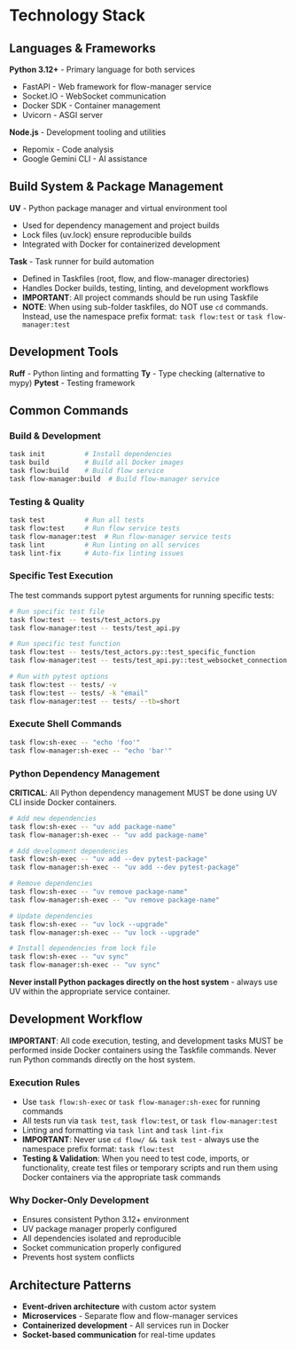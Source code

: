 # Technology Stack

## Languages & Frameworks

**Python 3.12+** - Primary language for both services

- FastAPI - Web framework for flow-manager service
- Socket.IO - WebSocket communication
- Docker SDK - Container management
- Uvicorn - ASGI server

**Node.js** - Development tooling and utilities

- Repomix - Code analysis
- Google Gemini CLI - AI assistance

## Build System & Package Management

**UV** - Python package manager and virtual environment tool

- Used for dependency management and project builds
- Lock files (uv.lock) ensure reproducible builds
- Integrated with Docker for containerized development

**Task** - Task runner for build automation

- Defined in Taskfiles (root, flow, and flow-manager directories)
- Handles Docker builds, testing, linting, and development workflows
- **IMPORTANT**: All project commands should be run using Taskfile
- **NOTE**: When using sub-folder taskfiles, do NOT use `cd` commands. Instead, use the namespace prefix format: `task flow:test` or `task flow-manager:test`

## Development Tools

**Ruff** - Python linting and formatting
**Ty** - Type checking (alternative to mypy)
**Pytest** - Testing framework

## Common Commands

### Build & Development

```bash
task init          # Install dependencies
task build         # Build all Docker images
task flow:build    # Build flow service
task flow-manager:build  # Build flow-manager service
```

### Testing & Quality

```bash
task test          # Run all tests
task flow:test     # Run flow service tests
task flow-manager:test  # Run flow-manager service tests
task lint          # Run linting on all services
task lint-fix      # Auto-fix linting issues
```

### Specific Test Execution

The test commands support pytest arguments for running specific tests:

```bash
# Run specific test file
task flow:test -- tests/test_actors.py
task flow-manager:test -- tests/test_api.py

# Run specific test function
task flow:test -- tests/test_actors.py::test_specific_function
task flow-manager:test -- tests/test_api.py::test_websocket_connection

# Run with pytest options
task flow:test -- tests/ -v
task flow:test -- tests/ -k "email"
task flow-manager:test -- tests/ --tb=short
```

### Execute Shell Commands

```bash
task flow:sh-exec -- "echo 'foo'"
task flow-manager:sh-exec -- "echo 'bar'"
```

### Python Dependency Management

**CRITICAL**: All Python dependency management MUST be done using UV CLI inside Docker containers.

```bash
# Add new dependencies
task flow:sh-exec -- "uv add package-name"
task flow-manager:sh-exec -- "uv add package-name"

# Add development dependencies
task flow:sh-exec -- "uv add --dev pytest-package"
task flow-manager:sh-exec -- "uv add --dev pytest-package"

# Remove dependencies
task flow:sh-exec -- "uv remove package-name"
task flow-manager:sh-exec -- "uv remove package-name"

# Update dependencies
task flow:sh-exec -- "uv lock --upgrade"
task flow-manager:sh-exec -- "uv lock --upgrade"

# Install dependencies from lock file
task flow:sh-exec -- "uv sync"
task flow-manager:sh-exec -- "uv sync"
```

**Never install Python packages directly on the host system** - always use UV within the appropriate service container.

## Development Workflow

**IMPORTANT**: All code execution, testing, and development tasks MUST be performed inside Docker containers using the Taskfile commands. Never run Python commands directly on the host system.

### Execution Rules

- Use `task flow:sh-exec` or `task flow-manager:sh-exec` for running commands
- All tests run via `task test`, `task flow:test`, or `task flow-manager:test`
- Linting and formatting via `task lint` and `task lint-fix`
- **IMPORTANT**: Never use `cd flow/ && task test` - always use the namespace prefix format: `task flow:test`
- **Testing & Validation**: When you need to test code, imports, or functionality, create test files or temporary scripts and run them using Docker containers via the appropriate task commands

### Why Docker-Only Development

- Ensures consistent Python 3.12+ environment
- UV package manager properly configured
- All dependencies isolated and reproducible
- Socket communication properly configured
- Prevents host system conflicts

## Architecture Patterns

- **Event-driven architecture** with custom actor system
- **Microservices** - Separate flow and flow-manager services
- **Containerized development** - All services run in Docker
- **Socket-based communication** for real-time updates
